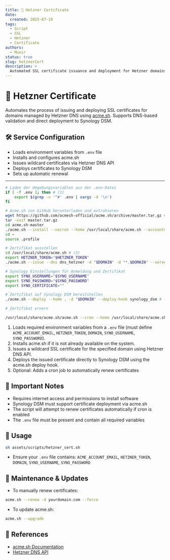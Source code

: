```yaml
---
title: 🔐 Hetzner Certificate
date:
  created: 2025-07-19
tags:
  - Script
  - SSL
  - Hetzner
  - Certificate
authors:
  - Munir
status: true
slug: hetznerCert
description: >
  Automated SSL certificate issuance and deployment for Hetzner domains using acme.sh and Synology DSM.
---
```


# 🔐 Hetzner Certificate

Automates the process of issuing and deploying SSL certificates for domains managed by Hetzner DNS using [acme.sh](https://github.com/acmesh-official/acme.sh). Supports DNS-based validation and direct deployment to Synology DSM.

<!-- more -->

## 🛠️ Service Configuration

- Loads environment variables from `.env` file
- Installs and configures acme.sh
- Issues wildcard certificates via Hetzner DNS API
- Deploys certificates to Synology DSM
- Sets up automatic renewal

---

```sh linenums="1"
# Laden der Umgebungsvariablen aus der .env-Datei
if [ -f .env ]; then # (1)
    export $(grep -v '^#' .env | xargs -d '\n')
fi

# Acme.sh von GitHub herunterladen und extrahieren
wget https://github.com/acmesh-official/acme.sh/archive/master.tar.gz # (2)
tar -xvzf master.tar.gz
cd acme.sh-master
./acme.sh --install --nocron --home /usr/local/share/acme.sh --accountemail "$ACME_ACCOUNT_EMAIL"
cd ~
source .profile

# Zertifikat ausstellen
cd /usr/local/share/acme.sh # (3)
export HETZNER_TOKEN="$HETZNER_TOKEN"
./acme.sh --issue --dns dns_hetzner -d "$DOMAIN" -d "*.$DOMAIN" --server letsencrypt

# Synology Einstellungen für Anmeldung und Zertifikat
export SYNO_USERNAME="$SYNO_USERNAME"
export SYNO_PASSWORD="$SYNO_PASSWORD"
export SYNO_CERTIFICATE=""

# Zertifikat auf Synology DSM bereitstellen
./acme.sh --deploy --home . -d "$DOMAIN" --deploy-hook synology_dsm # (4)

# Zertifikat ernern 

/usr/local/share/acme.sh/acme.sh --cron --home /usr/local/share/acme.sh/ # (5)
```

1. Loads required environment variables from a `.env` file (must define `ACME_ACCOUNT_EMAIL`, `HETZNER_TOKEN`, `DOMAIN`, `SYNO_USERNAME`, `SYNO_PASSWORD`).
2. Installs acme.sh if it is not already available on the system.
3. Issues a wildcard SSL certificate for the specified domain using Hetzner DNS API.
4. Deploys the issued certificate directly to Synology DSM using the acme.sh deploy hook.
5. Optional: Adds a cron job to automatically renew certificates

## 🔐 Important Notes

- Requires internet access and permissions to install software
- Synology DSM must support certificate deployment via acme.sh
- The script will attempt to renew certificates automatically if cron is enabled
- The `.env` file must be present and contain all required variables

## 🚀 Usage

```bash
sh assets/scripts/hetzner_cert.sh
```

- Ensure your `.env` file contains: `ACME_ACCOUNT_EMAIL`, `HETZNER_TOKEN`, `DOMAIN`, `SYNO_USERNAME`, `SYNO_PASSWORD`

## 🔄 Maintenance & Updates

- To manually renew certificates:
```bash
acme.sh --renew -d yourdomain.com --force
```
- To update acme.sh:
```bash
acme.sh --upgrade
```

## 🔗 References

- [acme.sh Documentation](https://github.com/acmesh-official/acme.sh)
- [Hetzner DNS API](https://dns.hetzner.com/api-docs) 
